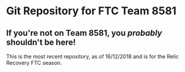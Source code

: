 # Git Repository for FTC Team 8581
## If you're not on Team 8581, you *probably* shouldn't be here!

This is the most recent repository, as of 16/12/2018 and is for the Relic Recovery FTC season.
